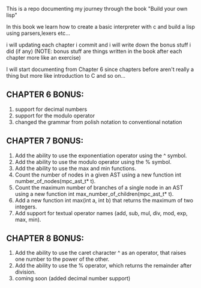 This is a repo documenting my journey through the book "Build your own lisp"

In this book we learn how to create a basic interpreter with c and build a lisp using parsers,lexers etc...

i will updating each chapter i commit and i will write down the bonus stuff i did (if any) (NOTE: bonus stuff are things written in the book after each chapter more like an exercise)


I will start documenting from Chapter 6 since chapters before aren't really a thing but more like introduction to C and so on...

###

## CHAPTER 6 BONUS:
1. support for decimal numbers
2. support for the modulo operator
3. changed the grammar from polish notation to conventional notation



## CHAPTER 7 BONUS:
1. Add the ability to use the exponentiation operator using the ^ symbol.
2. Add the ability to use the modulo operator using the % symbol.
3. Add the ability to use the max and min functions.
4. Count the number of nodes in a given AST using a new function int number_of_nodes(mpc_ast_t* t).
5. Count the maximum number of branches of a single node in an AST using a new function int max_number_of_children(mpc_ast_t* t).
6. Add a new function int max(int a, int b) that returns the maximum of two integers.
7. Add support for textual operator names (add, sub, mul, div, mod, exp, max, min).



## CHAPTER 8 BONUS:
1. Add the ability to use the caret character ^ as an operator, that raises one number to the power of the other.
2. Add the ability to use the % operator, which returns the remainder after division.
3. coming soon (added decimal number support)